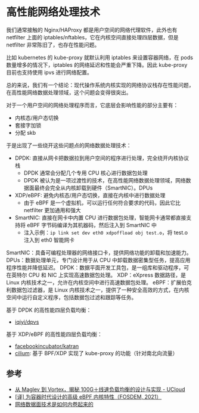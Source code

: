 
# 高性能网络处理技术

我们通常接触的 Nginx/HAProxy 都是用户空间的网络代理软件，此外也有 netfilter 上面的 iptables/nftables，它在内核空间直接处理四层数据，但是 netfilter 非常陈旧了，也存在性能问题。

比如 kubernetes 的 kube-proxy 就默认利用 iptables 来设置容器网络，在 pods 数量增多的情况下，iptables 的网络延迟和性能会严重下降。因此 kube-proxy 目前也支持使用 ipvs 进行网络配置。

总的来说，我们有一个结论：现代操作系统内核实现的网络协议栈存在性能问题，在高性能网络数据处理领域，这个问题会变得很突出。

对于一个用户空间的网络处理程序而言，它底层会影响性能的部分主要有：

- 内核态/用户态切换
- 套接字加锁
- 分配 skb

于是出现了一些绕开这些问题点的网络数据处理技术：

- DPDK: 直接从网卡把数据拉到用户空间的程序进行处理，完全绕开内核协议栈
  - DPDK 通常会分配几个专用 CPU 核心进行数据包处理
  - DPDK 被认为是一项过渡性的技术，在高性能网络数据处理领域，网络数据面最终会完全从内核卸载到硬件（SmartNIC）。DPUs
- XDP/eBPF: 避免内核态/用户态切换，直接在内核中进行数据处理
  - 由于 eBPF 是一个虚拟机，可以运行任何符合要求的代码，因此它比 netfilter 更加通用和强大
- SmartNIC: 直接在网卡中内置 CPU 进行数据包处理，智能网卡通常都直接支持将 eBPF 字节码编译为其机器码，然后注入到 SmartNIC 中
    - 注入示例：`ip link set dev eth0 xdpoffload obj test.o`，将 test.o 注入到 eth0 智能网卡


SmartNIC：具备可编程处理器的网络接口卡，提供网络功能的卸载和加速能力。
DPUs：数据处理单元，专门设计用于从 CPU 中卸载数据密集型任务，提高应用程序性能并降低延迟。
DPDK：数据平面开发工具包，是一组库和驱动程序，可在英特尔 CPU 和 NIC 上实现高速数据包处理。
XDP：eXpress 数据路径，是 Linux 内核技术之一，允许在内核空间中进行高速数据包处理。
eBPF：扩展伯克利数据包过滤器，是 Linux 内核技术之一，提供了一种安全高效的方式，在内核空间中运行自定义程序，包括数据包过滤和跟踪等任务。

基于 DPDK 的高性能四层负载均衡：

- [iqiyi/dpvs](https://github.com/iqiyi/dpvs)

基于 XDP/eBPF 的高性能四层负载均衡：

- [facebookincubator/katran](https://github.com/facebookincubator/katran)
- [cilium](https://github.com/cilium/cilium): 基于 BPF/XDP 实现了 kube-proxy 的功能（针对南北向流量）


## 参考

- [从 Maglev 到 Vortex，揭秘 100G＋线速负载均衡的设计与实现 - UCloud](https://www.infoq.cn/article/Maglev-Vortex/)
- [[译] 为容器时代设计的高级 eBPF 内核特性（FOSDEM, 2021）](http://arthurchiao.art/blog/advanced-bpf-kernel-features-for-container-age-zh/)
- [网络数据面技术是如何内卷起来的](https://zhuanlan.zhihu.com/p/395141110)
